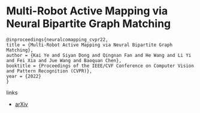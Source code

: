# Multi-Robot Active Mapping via Neural Bipartite Graph Matching

```
@inproceedings{neuralcomapping_cvpr22,
title = {Multi-Robot Active Mapping via Neural Bipartite Graph Matching},
author = {Kai Ye and Siyan Dong and Qingnan Fan and He Wang and Li Yi and Fei Xia and Jue Wang and Baoquan Chen},
booktitle = {Proceedings of the IEEE/CVF Conference on Computer Vision and Pattern Recognition (CVPR)},
year = {2022}
}
```

links
- [arXiv](https://arxiv.org/abs/2203.16319)

